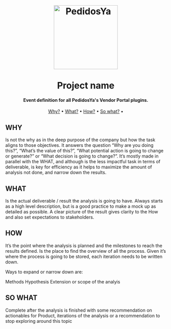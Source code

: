 <br>
<h1 align="center">
  <a href="https://github.com/pedidosya">
  	<img src="https://img.pystatic.com/pedidosya-logo.svg" alt="PedidosYa" width="200">
  </a>
  <br>
  <br>
  Project name
  <br>
</h1>
<h4 align="center">Event definition for all PedidosYa's Vendor Portal plugins.</h4>
<p align="center">
  <a href="#why">Why?</a> •
  <a href="#what">What?</a> •
  <a href="#how">How?</a> •
  <a href="#so-what">So what?</a> •
</p>

## WHY

Is not the why as in the deep purpose of the company but how the task aligns to those objectives. It answers the question “Why are you doing this?”, “What’s the value of this?”, “What potential action is going to change or generate?” or “What decision is going to change?”. It’s mostly made in parallel with the WHAT, and although is the less impactful task in terms of deliverable, is key for efficiency as it helps to maximize the amount of analysis not done, and narrow down the results.

## WHAT

Is the actual deliverable / result the analysis is going to have. Always starts as a high level description, but is a good practice to make a mock up as detailed as possible. A clear picture of the result gives clarity to the How and also set expectations to stakeholders.

## HOW

It’s the point where the analysis is planned and the milestones to reach the results defined. Is the place to find the overview of all the process. Given it’s where the process is going to be stored, each iteration needs to be written down.

Ways to expand or narrow down are:

Methods Hypothesis Extension or scope of the analyis

## SO WHAT

Complete after the analysis is finished with some recommendation on actionables for Product, iterations of the analysis or a recommendation to stop exploring around this topic
